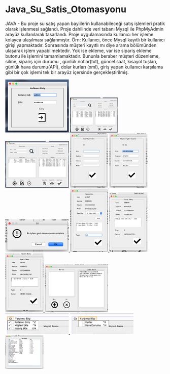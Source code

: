 # Java_Su_Satis_Otomasyonu
JAVA - Bu proje su satış yapan bayiilerin kullanabileceği satış işlemleri pratik olarak işlenmesi sağlandı.
Proje dahilinde veri tabanı Mysql ile PhpMyAdmin arayüz kullanılarak tasarlandı. Proje uygulamasında kullanıcı her işleme kolayca ulaşılması sağlanmıştır. Örn: Kullanıcı, önce Mysql kayıtlı bir kullanıcı girişi yapmaktadır. Sonrasında müşteri kayıtlı mı diye arama bölümünden ulaşarak işlem yapabilmektedir. Yok ise ekleme, var ise sipariş ekleme butonu ile işlemini tamamlamaktadır. Bununla beraber müşteri düzenleme, silme, sipariş için durumu , günlük notlar(txt), güncel saat, kısayol tuşları, günlük hava durumu(APİ), dolar kurları (xml), giriş yapan kullanıcı karşılama gibi bir çok işlemi tek bir arayüz içersinde gerçekleştirilmiş.





<p>
<a href="https://github.com/AbdurrahmanDemirci/Java_Su_Satis_Otomasyonu/blob/master/jpg/1.png" target="_blank">
<img src="https://github.com/AbdurrahmanDemirci/Java_Su_Satis_Otomasyonu/blob/master/jpg/1.png" width="200" style="max-width:100%;">
</a>
  
  <a href="https://github.com/AbdurrahmanDemirci/Java_Su_Satis_Otomasyonu/blob/master/jpg/2.png" target="_blank">
<img src="https://github.com/AbdurrahmanDemirci/Java_Su_Satis_Otomasyonu/blob/master/jpg/2.png" width="150" style="max-width:100%;">
</a>

<a href="https://github.com/AbdurrahmanDemirci/Java_Su_Satis_Otomasyonu/blob/master/jpg/3.png" target="_blank">
<img src="https://github.com/AbdurrahmanDemirci/Java_Su_Satis_Otomasyonu/blob/master/jpg/3.png" width="200" style="max-width:100%;">
</a>
<a href="https://github.com/AbdurrahmanDemirci/Java_Su_Satis_Otomasyonu/blob/master/jpg/4.png" target="_blank">
<img src="https://github.com/AbdurrahmanDemirci/Java_Su_Satis_Otomasyonu/blob/master/jpg/4.png" width="120" style="max-width:100%;">
</a>
<a href="https://github.com/AbdurrahmanDemirci/Java_Su_Satis_Otomasyonu/blob/master/jpg/5.png" target="_blank">
<img src="https://github.com/AbdurrahmanDemirci/Java_Su_Satis_Otomasyonu/blob/master/jpg/5.png" width="120" style="max-width:100%;">
</a>
<a href="https://github.com/AbdurrahmanDemirci/Java_Su_Satis_Otomasyonu/blob/master/jpg/6.png" target="_blank">
<img src="https://github.com/AbdurrahmanDemirci/Java_Su_Satis_Otomasyonu/blob/master/jpg/6.png" width="200" style="max-width:100%;">
</a>
<a href="https://github.com/AbdurrahmanDemirci/Java_Su_Satis_Otomasyonu/blob/master/jpg/7.png" target="_blank">
<img src="https://github.com/AbdurrahmanDemirci/Java_Su_Satis_Otomasyonu/blob/master/jpg/7.png" width="120" style="max-width:100%;">
</a>
<a href="https://github.com/AbdurrahmanDemirci/Java_Su_Satis_Otomasyonu/blob/master/jpg/8.png" target="_blank">
<img src="https://github.com/AbdurrahmanDemirci/Java_Su_Satis_Otomasyonu/blob/master/jpg/8.png" width="120" style="max-width:100%;">
</a>
<a href="https://github.com/AbdurrahmanDemirci/Java_Su_Satis_Otomasyonu/blob/master/jpg/9.png" target="_blank">
<img src="https://github.com/AbdurrahmanDemirci/Java_Su_Satis_Otomasyonu/blob/master/jpg/9.png" width="120" style="max-width:100%;">
</a>
<a href="https://github.com/AbdurrahmanDemirci/Java_Su_Satis_Otomasyonu/blob/master/jpg/10.png" target="_blank">
<img src="https://github.com/AbdurrahmanDemirci/Java_Su_Satis_Otomasyonu/blob/master/jpg/10.png" width="200" style="max-width:100%;">
</a>

<a href="https://github.com/AbdurrahmanDemirci/Java_Su_Satis_Otomasyonu/blob/master/jpg/11.png" target="_blank">
<img src="https://github.com/AbdurrahmanDemirci/Java_Su_Satis_Otomasyonu/blob/master/jpg/11.png" width="200" style="max-width:100%;">
</a>
<a href="https://github.com/AbdurrahmanDemirci/Java_Su_Satis_Otomasyonu/blob/master/jpg/12.png" target="_blank">
<img src="https://github.com/AbdurrahmanDemirci/Java_Su_Satis_Otomasyonu/blob/master/jpg/12.png" width="200" style="max-width:100%;">
</a>
<a href="https://github.com/AbdurrahmanDemirci/Java_Su_Satis_Otomasyonu/blob/master/jpg/13.png" target="_blank">
<img src="https://github.com/AbdurrahmanDemirci/Java_Su_Satis_Otomasyonu/blob/master/jpg/13.png" width="120" style="max-width:100%;">
</a>

</p>

